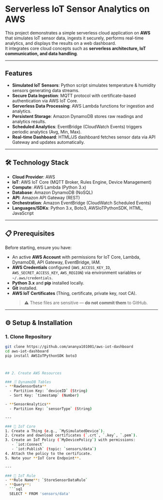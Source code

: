 # Serverless IoT Sensor Analytics on AWS

This project demonstrates a simple serverless cloud application on **AWS** that simulates IoT sensor data, ingests it securely, performs real-time analytics, and displays the results on a web dashboard.  
It integrates core cloud concepts such as **serverless architecture, IoT communication, and data handling**.

---

## Features

- **Simulated IoT Sensors**: Python script simulates temperature & humidity sensors generating data streams.  
- **Secure Data Ingestion**: MQTT protocol with certificate-based authentication via AWS IoT Core.  
- **Serverless Data Processing**: AWS Lambda functions for ingestion and analytics.  
- **Persistent Storage**: Amazon DynamoDB stores raw readings and analytics results.  
- **Scheduled Analytics**: EventBridge (CloudWatch Events) triggers periodic analytics (Avg, Min, Max).  
- **Real-time Dashboard**: HTML/JS dashboard fetches sensor data via API Gateway and updates automatically.  

---

## 🛠 Technology Stack

- **Cloud Provider**: AWS  
- **IoT**: AWS IoT Core (MQTT Broker, Rules Engine, Device Management)  
- **Compute**: AWS Lambda (Python 3.x)  
- **Database**: Amazon DynamoDB (NoSQL)  
- **API**: Amazon API Gateway (REST)  
- **Orchestration**: Amazon EventBridge (CloudWatch Scheduled Events)  
- **Languages/SDKs**: Python 3.x, Boto3, AWSIoTPythonSDK, HTML, JavaScript  

---

## 📋 Prerequisites

Before starting, ensure you have:

- An active **AWS Account** with permissions for IoT Core, Lambda, DynamoDB, API Gateway, EventBridge, IAM.  
- **AWS Credentials** configured (`AWS_ACCESS_KEY_ID`, `AWS_SECRET_ACCESS_KEY`, `AWS_REGION`) via environment variables or `~/.aws/credentials`.  
- **Python 3.x** and **pip** installed locally.  
- **Git** installed.  
- **AWS IoT Certificates** (Thing, certificate, private key, root CA).  
  > ⚠️ These files are sensitive — **do not commit them** to GitHub.  

---

## ⚙️ Setup & Installation

### 1. Clone Repository
```bash
git clone https://github.com/ananya101001/aws-iot-dashboard
cd aws-iot-dashboard
pip install AWSIoTPythonSDK boto3



## 2. Create AWS Resources

### 🗄 DynamoDB Tables
- **RawSensorData**  
  - Partition Key: `deviceID` (String)  
  - Sort Key: `timestamp` (Number)  

- **SensorAnalytics**  
  - Partition Key: `sensorType` (String)  

---

### 📡 IoT Core
1. Create a Thing (e.g., `MySimulatedDevice`).  
2. Create and download certificates (`.crt`, `.key`, `.pem`).  
3. Create an IoT Policy (`MyDevicePolicy`) with permissions:  
   - `iot:Connect`  
   - `iot:Publish` (topic: `sensors/data`)  
4. Attach the policy to the certificate.  
5. Note your **IoT Core Endpoint**.  

---

### 📜 IoT Rule
- **Rule Name**: `StoreSensorDataRule`  
- **Query**:  
  ```sql
  SELECT * FROM 'sensors/data'
